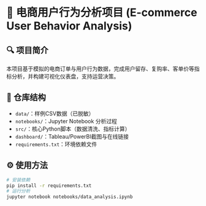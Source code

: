 # 🛒 电商用户行为分析项目 (E-commerce User Behavior Analysis)

## 🔍 项目简介
本项目基于模拟的电商订单与用户行为数据，完成用户留存、复购率、客单价等指标分析，并构建可视化仪表盘，支持运营决策。

## 📂 仓库结构
- `data/`：样例CSV数据（已脱敏）
- `notebooks/`：Jupyter Notebook 分析过程
- `src/`：核心Python脚本（数据清洗、指标计算）
- `dashboard/`：Tableau/PowerBI截图与在线链接
- `requirements.txt`：环境依赖文件

## ⚙️ 使用方法
```bash
# 安装依赖
pip install -r requirements.txt
# 运行分析
jupyter notebook notebooks/data_analysis.ipynb
